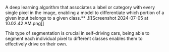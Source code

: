 A deep learning algorithm that associates a label or category with every single pixel in the image, enabling a model to differentiate which portion of a given input belongs to a given class.**
.![[Screenshot 2024-07-05 at 10.02.42 AM.png]]

This type of segmentation is crucial in self-driving cars, being able to segment each individual pixel to different classes enables them to effectively drive on their own.